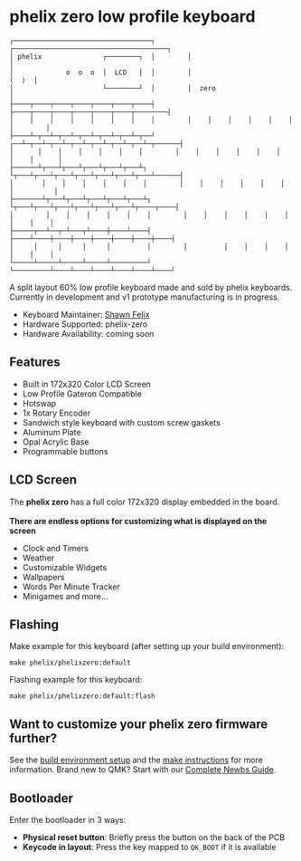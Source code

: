 
# phelix zero low profile keyboard
    ┌──────────────────────────────────┐        ┌──────────────────────────────────────┐
    │ phelix               ┌────────┐  │        │                                      │
    │             o  o  o  │  LCD   │  │        │                                (  )  │
    │                      └────────┘  │        │  zero                                │
    ├────┬────┬────┬────┬────┬────┬────┤        ├────┬────┬────┬────┬────┬────┬────────┤
    │    │    │    │    │    │    │    │        │    │    │    │    │    │    │        │
    ├────┴─┬──┴─┬──┴─┬──┴─┬──┴─┬──┴─┬──┘     ┌──┴─┬──┴─┬──┴─┬──┴─┬──┴─┬──┴─┬──┴─┬──────┤
    │      │    │    │    │    │    │        │    │    │    │    │    │    │    │      │
    ├──────┴┬───┴┬───┴┬───┴┬───┴┬───┴┐       └┬───┴┬───┴┬───┴┬───┴┬───┴┬───┴┬───┴──────┤
    │       │    │    │    │    │    │        │    │    │    │    │    │    │          │
    ├───────┴┬───┴┬───┴┬───┴┬───┴┬───┴┐       └┬───┴┬───┴┬───┴┬───┴┬───┴┬───┴┬────┬────┤
    │        │    │    │    │    │    │        │    │    │    │    │    │    │    │    │
    ├─────┬──┴──┬─┴───┬┴────┼────┴────┤        ├────┴────┼────┼────┼────┼────┼────┼────┤
    │     │     │     │     │         │        │         │    │    │    │    │    │    │
    └─────┴─────┴─────┴─────┴─────────┘        └─────────┴────┴────┴────┴────┴────┴────┘


A split layout 60% low profile keyboard made and sold by phelix keyboards.\
Currently in development and v1 prototype manufacturing is in progress.

* Keyboard Maintainer: [Shawn Felix](https://github.com/shawnfelix)
* Hardware Supported: phelix-zero
* Hardware Availability: coming soon

## Features
* Built in 172x320 Color LCD Screen
* Low Profile Gateron Compatible
* Hotswap
* 1x Rotary Encoder
* Sandwich style keyboard with custom screw gaskets
* Aluminum Plate
* Opal Acrylic Base
* Programmable buttons

## LCD Screen 
The **phelix zero** has a full color 172x320 display embedded in the board.\
\
**There are endless options for customizing what is displayed on the screen**
* Clock and Timers
* Weather
* Customizable Widgets
* Wallpapers
* Words Per Minute Tracker
* Minigames and more...

## Flashing 
Make example for this keyboard (after setting up your build environment):

    make phelix/phelixzero:default

Flashing example for this keyboard:

    make phelix/phelixzero:default:flash

## Want to customize your phelix zero firmware further?

See the [build environment setup](https://docs.qmk.fm/#/getting_started_build_tools) and the [make instructions](https://docs.qmk.fm/#/getting_started_make_guide) for more information. Brand new to QMK? Start with our [Complete Newbs Guide](https://docs.qmk.fm/#/newbs).

## Bootloader

Enter the bootloader in 3 ways:
* **Physical reset button**: Briefly press the button on the back of the PCB
* **Keycode in layout**: Press the key mapped to `QK_BOOT` if it is available
